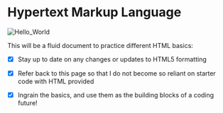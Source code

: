 # Hypertext Markup Language
![Hello_World](https://user-images.githubusercontent.com/55456375/89960136-59515c80-dbfb-11ea-9580-c525b902ca0a.png)

This will be a fluid document to practice different HTML basics:
- [x] Stay up to date on any changes or updates to HTML5 formatting
- [x] Refer back to this page so that I do not become so reliant on starter code with HTML provided
- [x] Ingrain the basics, and use them as the building blocks of a coding future! 



